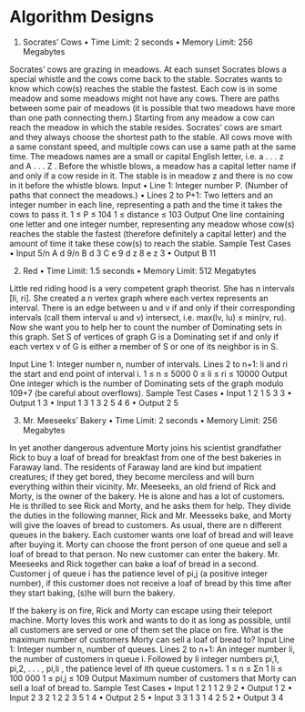 # Algorithm Designs

1. Socrates’ Cows
• Time Limit: 2 seconds
• Memory Limit: 256 Megabytes

Socrates’ cows are grazing in meadows. At each sunset Socrates blows a special whistle and the cows come
back to the stable. Socrates wants to know which cow(s) reaches the stable the fastest.
Each cow is in some meadow and some meadows might not have any cows. There are paths between
some pair of meadows (it is possible that two meadows have more than one path connecting them.) Starting
from any meadow a cow can reach the meadow in which the stable resides. Socrates’ cows are smart and they
always choose the shortest path to the stable.
All cows move with a same constant speed, and multiple cows can use a same path at the same time. The
meadows names are a small or capital English letter, i.e. a . . . z and A . . . Z . Before the whistle blows,
a meadow has a capital letter name if and only if a cow reside in it. The stable is in meadow z and there is
no cow in it before the whistle blows.
Input
• Line 1: Integer number P. (Number of paths that connect the meadows.)
• Lines 2 to P+1: Two letters and an integer number in each line, representing a path and the time it takes
the cows to pass it.
1 ≤ P ≤ 104 1 ≤ distance ≤ 103
Output
One line containing one letter and one integer number, representing any meadow whose cow(s) reaches the
stable the fastest (therefore definitely a capital letter) and the amount of time it take these cow(s) to reach the
stable.
Sample Test Cases
• Input
5/n
A d 9/n
B d 3
C e 9
d z 8
e z 3
• Output
B 11

2. Red
• Time Limit: 1.5 seconds
• Memory Limit: 512 Megabytes

Little red riding hood is a very competent graph theorist. She has n intervals [li, ri]. She created a n
vertex graph where each vertex represents an interval. There is an edge between u and v if and only if their
corresponding intervals (call them interval u and v) intersect, i.e. max(lv, lu) ≤ min(rv, ru). Now she want
you to help her to count the number of Dominating sets in this graph.
Set S of vertices of graph G is a Dominating set if and only if each vertex v of G is either a member of S
or one of its neighbor is in S.

Input
Line 1: Integer number n, number of intervals.
Lines 2 to n+1: li and ri the start and end point of interval i.
1 ≤ n ≤ 5000 0 ≤ li ≤ ri ≤ 10000
Output
One integer which is the number of Dominating sets of the graph modulo 109+7 (be careful about overflows).
Sample Test Cases
• Input 1 
2 
1 5
3 3
• Output 1 
3
• Input 1
3 
1 3
2 5
4 6
• Output 2 
5
 
3. Mr. Meeseeks’ Bakery
• Time Limit: 2 seconds
• Memory Limit: 256 Megabytes

In yet another dangerous adventure Morty joins his scientist grandfather Rick to buy a loaf of bread for
breakfast from one of the best bakeries in Faraway land. The residents of Faraway land are kind but impatient
creatures; if they get bored, they become merciless and will burn everything within their vicinity.
Mr. Meeseeks, an old friend of Rick and Morty, is the owner of the bakery. He is alone and has a lot
of customers. He is thrilled to see Rick and Morty, and he asks them for help. They divide the duties in the
following manner, Rick and Mr. Meesseks bake, and Morty will give the loaves of bread to customers.
As usual, there are n different queues in the bakery. Each customer wants one loaf of bread and will leave
after buying it. Morty can choose the front person of one queue and sell a loaf of bread to that person. No new
customer can enter the bakery.
Mr. Meeseeks and Rick together can bake a loaf of bread in a second. Customer j of queue i has the
patience level of pi,j (a positive integer number), if this customer does not receive a loaf of bread by this time
after they start baking, (s)he will burn the bakery.

If the bakery is on fire, Rick and Morty can escape using their teleport machine. Morty loves this work
and wants to do it as long as possible, until all customers are served or one of them set the place on fire. What
is the maximum number of customers Morty can sell a loaf of bread to?
Input
Line 1: Integer number n, number of queues.
Lines 2 to n+1: An integer number li, the number of customers in queue i. Followed by li integer numbers
pi,1, pi,2, . . . , pi,li , the patience level of ith queue customers.
1 ≤ n ≤
Σn
1
li ≤ 100 000 1 ≤ pi,j ≤ 109
Output
Maximum number of customers that Morty can sell a loaf of bread to.
Sample Test Cases
• Input 1
2
1 1
2 9 2
• Output 1
2
• Input 2
3
2 1 2
2 3 5
1 4
• Output 2
5
• Input 3
3
1 3
1 4
2 5 2
• Output 3
4

 
